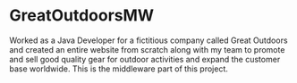 # GreatOutdoorsMW
Worked as a Java Developer for a fictitious company called Great Outdoors and created an entire website from scratch along with my team to promote and sell good quality gear for outdoor activities and expand the customer base worldwide. This is the middleware part of this project.
